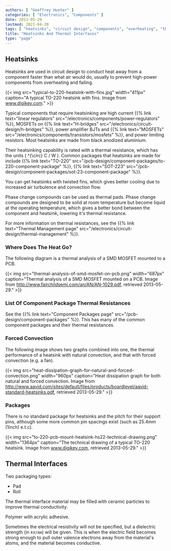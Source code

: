 ```yaml
---
authors: [ "Geoffrey Hunter" ]
categories: [ "Electronics", "Components" ]
date: 2013-05-29
lastmod: 2021-04-20
tags: [ "heatsinks", "circuit design", "components", "overheating", "thermal", "temperature", "packages", "pads", "interfaces", "thermal interfaces" ]
title: "Heatsinks And Thermal Interfaces"
type: "page"
---
```


## Heatsinks

Heatsinks are used in circuit design to conduct heat away from a component faster than what air would do, usually to prevent high-power components from overheating and failing.

{{< img src="typical-to-220-heatsink-with-fins.jpg" width="411px" caption="A typical TO-220 heatsink with fins. Image from www.digikey.com."  >}}

Typical components that require heatsinking are high current {{% link text="linear regulators" src="/electronics/components/power-regulators" %}}, MOSFETs on {{% link text="H-bridges" src="/electronics/circuit-design/h-bridges" %}}, power amplifier BJTs and {{% link text="MOSFETs" src="/electronics/components/transistors/mosfets" %}}, and power limiting resistors. Most heatsinks are made from black anodized aluminium.

Their heatsinking capability is rated with a thermal resistance, which has the units \( ^{\circ} C / W \). Common packages that heatsinks are made for include {{% link text="TO-220" src="/pcb-design/component-packages/to-220-component-package" %}}, {{% link text="SOT-223" src="/pcb-design/component-packages/sot-23-component-package" %}}.

You can get heatsinks with twisted fins, which gives better cooling due to increased air turbulence and convection flow.

Phase change compounds can be used as thermal pads. Phase change compounds are designed to be solid at room temperature but become liquid at the operating temperature, which gives a better bond between the component and heatsink, lowering it's thermal resistance.

For more information on thermal resistances, see the {{% link text="Thermal Management page" src="/electronics/circuit-design/thermal-management" %}}.

### Where Does The Heat Go?

The following diagram is a thermal analysis of a SMD MOSFET mounted to a PCB.

{{< img src="thermal-analysis-of-smd-mosfet-on-pcb.png" width="687px" caption="Thermal analysis of a SMD MOSFET mounted on a PCB. Image from http://www.fairchildsemi.com/an/AN/AN-1029.pdf, retrieved 2013-05-29." >}}

### List Of Component Package Thermal Resistances

See the {{% link text="Component Packages page" src="/pcb-design/component-packages" %}}. This has many of the common component packages and their thermal resistances.

### Forced Convection

The following image shows two graphs combined into one, the thermal performance of a heatsink with natural convection, and that with forced convection (e.g. a fan).

{{< img src="heat-dissipation-graph-for-natural-and-forced-convection.png" width="960px" caption="Heat dissipation graph for both natural and forced convection. Image from http://www.aavid.com/sites/default/files/products/boardlevel/aavid-standard-heatsinks.pdf, retrieved 2013-05-29." >}}

### Packages

There is no standard package for heatsinks and the pitch for their support pins, although some more common pin spacings exist (such as 25.4mm (1inch) e.t.c).

{{< img src="to-220-pcb-mount-heatsink-hs22-technical-drawing.png" width="1364px" caption="The technical drawing of a typical TO-220 heatsink. Image from www.digikey.com, retrieved 2013-05-29." >}}

## Thermal Interfaces

Two packaging types:

* Pad
* Roll

The thermal interface material may be filled with ceramic particles to improve thermal conductivity.

Polymer with acrylic adhesive.

Sometimes the electrical resistivity will not be specified, but a dielectric strength (in `kV/mm`) will be given. This is when the electric field becomes strong enough to pull outer valence electrons away from the material's atoms, and the material becomes conductive. 